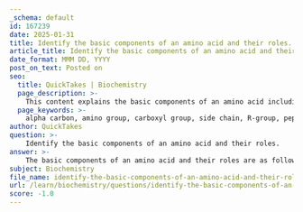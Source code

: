 ```yaml
---
_schema: default
id: 167239
date: 2025-01-31
title: Identify the basic components of an amino acid and their roles.
article_title: Identify the basic components of an amino acid and their roles.
date_format: MMM DD, YYYY
post_on_text: Posted on
seo:
  title: QuickTakes | Biochemistry
  page_description: >-
    This content explains the basic components of an amino acid including the alpha carbon, amino group, carboxyl group, and side chain (R-group), along with their specific roles in protein synthesis and biological functions.
  page_keywords: >-
    alpha carbon, amino group, carboxyl group, side chain, R-group, peptide bonds, amino acid structure, protein synthesis, biological systems, properties of amino acids
author: QuickTakes
question: >-
    Identify the basic components of an amino acid and their roles.
answer: >-
    The basic components of an amino acid and their roles are as follows:\n\n1. **Alpha Carbon (α-carbon)**:\n   - **Role**: The α-carbon is the central carbon atom to which all other components of the amino acid are attached. It serves as the backbone of the amino acid structure, providing a framework for the attachment of the amino group, carboxyl group, and side chain (R-group).\n\n2. **Amino Group (-NH₂)**:\n   - **Role**: This functional group acts as a base, capable of accepting protons (H⁺) in solution. This property is significant for the amino acid's behavior in different pH environments and contributes to the buffering capacity in biological systems. The amino group is essential for the formation of peptide bonds, which link amino acids together to form proteins.\n\n3. **Carboxyl Group (-COOH)**:\n   - **Role**: The carboxyl group acts as an acid, capable of donating protons. This property is crucial for the formation of peptide bonds, as it allows the carboxyl group of one amino acid to react with the amino group of another, facilitating the linkage of amino acids in protein synthesis.\n\n4. **Side Chain (R-group)**:\n   - **Role**: The R-group is the variable component of the amino acid that determines its unique properties and characteristics. The nature of the R-group influences the amino acid's polarity, hydrophobicity or hydrophilicity, and overall behavior in biological systems. There are 20 standard amino acids, each with distinct R-groups that categorize them into non-polar, polar, and charged amino acids, affecting their interactions and functions in proteins.\n\nThese components collectively contribute to the structure and function of proteins, influencing everything from protein synthesis to the specific roles proteins play in biological systems.
subject: Biochemistry
file_name: identify-the-basic-components-of-an-amino-acid-and-their-roles.md
url: /learn/biochemistry/questions/identify-the-basic-components-of-an-amino-acid-and-their-roles
score: -1.0
---
```


&nbsp;